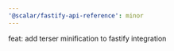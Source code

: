 ```yaml
---
'@scalar/fastify-api-reference': minor
---
```


feat: add terser minification to fastify integration

